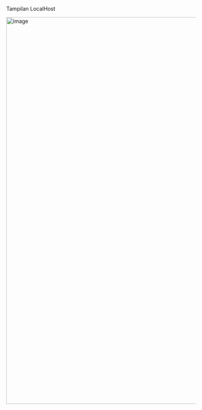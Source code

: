 Tampilan LocalHost

<img width="1919" height="1025" alt="image" src="https://github.com/user-attachments/assets/40c03b1a-aae6-4186-8318-536d74bfd99d" />

